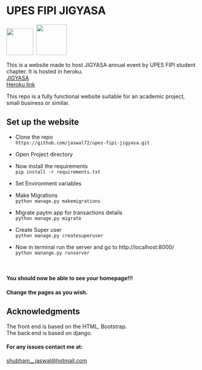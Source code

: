 # UPES FIPI JIGYASA
<img src="https://www.fipi.org.in/employees_data/images/fipi.png" height="70">&nbsp;&nbsp;<img src="https://github.com/jaswal72/upes-fipi-jigyasa/blob/master/static/images/jigyasa.png" height="80">  


This is a website made to host JIGYASA annual event by UPES FIPI student chapter. It is hosted in heroku.  
[JIGYASA](https://www.upesjigyasa.com/)  
[Heroku link](https://upesjigyasa.herokuapp.com/)  

This repo is a fully functional website suitable for an academic project, small business or similar.  
## Set up the website
* Clone the repo  
`https://github.com/jaswal72/upes-fipi-jigyasa.git`

* Open Project directory  
* Now install the requirements  
`pip install -r requirements.txt`

* Set Environment variables
* Make Migrations  
`python manage.py makemigrations`

* Migrate paytm app for transactions details  
`python manage.py migrate`

* Create Super user  
`python manage.py createsuperuser`

* Now in terminal run the server and go to http://localhost:8000/  
`python manange.py runserver`
<br>

#### You should now be able to see your homepage!!!  
#### Change the pages as you wish.

## Acknowledgments

The front end is based on the HTML, Bootstrap.  
The back end is based on django.

#### For any issues contact me at:
shubham__jaswal@hotmail.com
